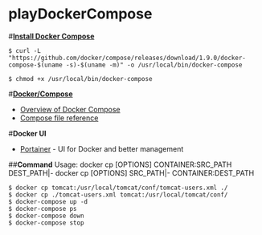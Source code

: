 # playDockerCompose


#**[Install Docker Compose](https://docs.docker.com/compose/install/)**

	$ curl -L "https://github.com/docker/compose/releases/download/1.9.0/docker-compose-$(uname -s)-$(uname -m)" -o /usr/local/bin/docker-compose

	$ chmod +x /usr/local/bin/docker-compose

#**[Docker/Compose](https://github.com/docker/compose)**
* [Overview of Docker Compose](https://docs.docker.com/compose/overview/)
* [Compose file reference](https://docs.docker.com/compose/compose-file/)


#**Docker UI**
* [Portainer](http://portainer.io/) - UI for Docker and better management


##**Command**
	Usage:  docker cp [OPTIONS] CONTAINER:SRC_PATH DEST_PATH|-
        	docker cp [OPTIONS] SRC_PATH|- CONTAINER:DEST_PATH
	
	$ docker cp tomcat:/usr/local/tomcat/conf/tomcat-users.xml ./
	$ docker cp ./tomcat-users.xml tomcat:/usr/local/tomcat/conf/	
	$ docker-compose up -d
	$ docker-compose ps
	$ docker-compose down
	$ docker-compose stop
	
